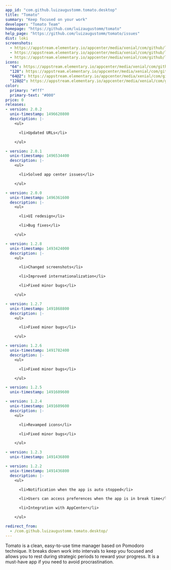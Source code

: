 ```yaml
---
app_id: "com.github.luizaugustomm.tomato.desktop"
title: "Tomato"
summary: "Keep focused on your work"
developer: "Tomato Team"
homepage: "https://github.com/luizaugustomm/tomato"
help_page: "https://github.com/luizaugustomm/tomato/issues"
dist: loki
screenshots:
  - https://appstream.elementary.io/appcenter/media/xenial/com/github/luizaugustomm.tomato.desktop/99862E7956BD56447EA027AB212E1EFD/screenshots/image-1_orig.png
  - https://appstream.elementary.io/appcenter/media/xenial/com/github/luizaugustomm.tomato.desktop/99862E7956BD56447EA027AB212E1EFD/screenshots/image-2_orig.png
  - https://appstream.elementary.io/appcenter/media/xenial/com/github/luizaugustomm.tomato.desktop/99862E7956BD56447EA027AB212E1EFD/screenshots/image-3_orig.png
icons:
  "64": https://appstream.elementary.io/appcenter/media/xenial/com/github/luizaugustomm.tomato.desktop/99862E7956BD56447EA027AB212E1EFD/icons/64x64/com.github.luizaugustomm.tomato_com.github.luizaugustomm.tomato.png
  "128": https://appstream.elementary.io/appcenter/media/xenial/com/github/luizaugustomm.tomato.desktop/99862E7956BD56447EA027AB212E1EFD/icons/128x128/com.github.luizaugustomm.tomato_com.github.luizaugustomm.tomato.png
  "64@2": https://appstream.elementary.io/appcenter/media/xenial/com/github/luizaugustomm.tomato.desktop/99862E7956BD56447EA027AB212E1EFD/icons/64x64@2/com.github.luizaugustomm.tomato_com.github.luizaugustomm.tomato.png
  "128@2": https://appstream.elementary.io/appcenter/media/xenial/com/github/luizaugustomm.tomato.desktop/99862E7956BD56447EA027AB212E1EFD/icons/128x128@2/com.github.luizaugustomm.tomato_com.github.luizaugustomm.tomato.png
color:
  primary: "#fff"
  primary-text: "#000"
price: 0
releases:
- version: 2.0.2
  unix-timestamp: 1496620800
  description: |-
    <ul>

      <li>Updated URLs</li>

    </ul>

- version: 2.0.1
  unix-timestamp: 1496534400
  description: |-
    <ul>

      <li>Solved app center issues</li>

    </ul>

- version: 2.0.0
  unix-timestamp: 1496361600
  description: |-
    <ul>

      <li>UI redesign</li>

      <li>Bug fixes</li>

    </ul>

- version: 1.2.8
  unix-timestamp: 1493424000
  description: |-
    <ul>

      <li>Changed screenshots</li>

      <li>Improved internationalization</li>

      <li>Fixed minor bugs</li>

    </ul>

- version: 1.2.7
  unix-timestamp: 1491868800
  description: |-
    <ul>

      <li>Fixed minor bugs</li>

    </ul>

- version: 1.2.6
  unix-timestamp: 1491782400
  description: |-
    <ul>

      <li>Fixed minor bugs</li>

    </ul>

- version: 1.2.5
  unix-timestamp: 1491609600

- version: 1.2.4
  unix-timestamp: 1491609600
  description: |-
    <ul>

      <li>Revamped icons</li>

      <li>Fixed minor bugs</li>

    </ul>

- version: 1.2.3
  unix-timestamp: 1491436800

- version: 1.2.2
  unix-timestamp: 1491436800
  description: |-
    <ul>

      <li>Notification when the app is auto stopped</li>

      <li>Users can access preferences when the app is in break time</li>

      <li>Integration with AppCenter</li>

    </ul>

redirect_from:
  - /com.github.luizaugustomm.tomato.desktop/
---
```

<p>Tomato is a clean, easy-to-use time manager based on Pomodoro technique. It breaks down work into intervals to keep you focused and allows you to rest during strategic periods to reward your progress. It is a must-have app if you need to avoid procrastination.</p>
